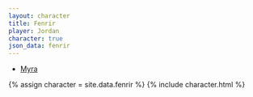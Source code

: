 ```yaml
---
layout: character
title: Fenrir
player: Jordan
character: true
json_data: fenrir
---
```


<div class="character-links subcharacter">
  <ul>
    <li><a href="../">Myra</a></li>
  </ul>
</div>

{% assign character = site.data.fenrir %}
{% include character.html %}